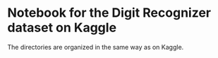 # Notebook for the Digit Recognizer dataset on Kaggle
The directories are organized in the same way as on Kaggle.
